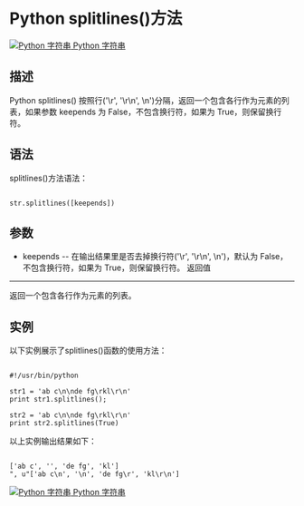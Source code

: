 Python splitlines()方法
=====================

 [![Python 字符串](../images/up.gif)
 Python 字符串](python-strings.html)


  描述
--

 Python splitlines() 按照行('\r', '\r\n', \n')分隔，返回一个包含各行作为元素的列表，如果参数 keepends 为 False，不包含换行符，如果为 True，则保留换行符。

  语法
--

 splitlines()方法语法：

 
```

str.splitlines([keepends])

```

 参数
--

  *  keepends -- 在输出结果里是否去掉换行符('\r', '\r\n', \n')，默认为 False，不包含换行符，如果为 True，则保留换行符。
   返回值
---

 返回一个包含各行作为元素的列表。

 实例
--

 以下实例展示了splitlines()函数的使用方法：

 
```

#!/usr/bin/python

str1 = 'ab c\n\nde fg\rkl\r\n'
print str1.splitlines();

str2 = 'ab c\n\nde fg\rkl\r\n'
print str2.splitlines(True)

```

 以上实例输出结果如下：

 
```

['ab c', '', 'de fg', 'kl']
", u"['ab c\n', '\n', 'de fg\r', 'kl\r\n']

```

  [![Python 字符串](../images/up.gif)
 Python 字符串](python-strings.html)